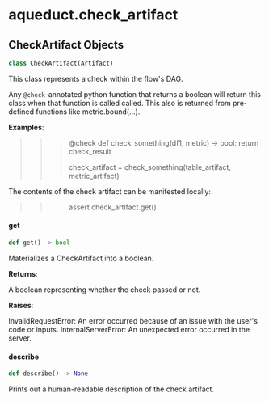 <a id="aqueduct.check_artifact"></a>

# aqueduct.check\_artifact

<a id="aqueduct.check_artifact.CheckArtifact"></a>

## CheckArtifact Objects

```python
class CheckArtifact(Artifact)
```

This class represents a check within the flow's DAG.

Any `@check`-annotated python function that returns a boolean will
return this class when that function is called called. This also
is returned from pre-defined functions like metric.bound(...).

**Examples**:

  >>> @check
  >>> def check_something(df1, metric) -> bool:
  >>> return check_result
  >>>
  >>> check_artifact = check_something(table_artifact, metric_artifact)
  
  The contents of the check artifact can be manifested locally:
  
  >>> assert check_artifact.get()

<a id="aqueduct.check_artifact.CheckArtifact.get"></a>

#### get

```python
def get() -> bool
```

Materializes a CheckArtifact into a boolean.

**Returns**:

  A boolean representing whether the check passed or not.
  

**Raises**:

  InvalidRequestError:
  An error occurred because of an issue with the user's code or inputs.
  InternalServerError:
  An unexpected error occurred in the server.

<a id="aqueduct.check_artifact.CheckArtifact.describe"></a>

#### describe

```python
def describe() -> None
```

Prints out a human-readable description of the check artifact.

